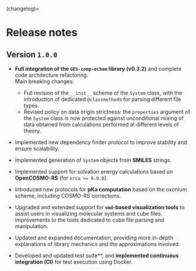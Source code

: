 (changelog)=
# Release notes

## Version `1.0.0`

* **Full integration of the `GES-comp-echem` library (v0.3.2)** and complete code architecture refactoring.  
  Main breaking changes:
  - Full revision of the `__init__` scheme of the `System` class, with the introduction of dedicated `@classmethod`s for parsing different file types.  
  - Revised policy on data origin strictness: the `properties` argument of the `System` class is now protected against unconditional mixing of data obtained from calculations performed at different levels of theory.

* Implemented new dependency finder protocol to improve stability and ensure scalability.

* Implemented generation of `System` objects from **SMILES** strings.

* Implemented support for solvation energy calculations based on **OpenCOSMO-RS** (for `orca >= 6.0.0`).

* Introduced new protocols for **pKa computation** based on the oxonium scheme, including COSMO-RS corrections.

* Upgraded and extended support for **`vmd`-based visualization tools** to assist users in visualizing molecular systems and cube files. Improvements to the tools dedicated to cube file parsing and manipulation.

* Updated and expanded documentation, providing more in-depth explanations of library mechanics and the approximations involved.

* Developed and updated test suite**, and **implemented continuous integration (CI)** for test execution using Docker.
